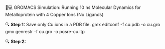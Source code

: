  🔬💻 GROMACS Simulation: Running 10 ns Molecular Dynamics for Metalloprotein with 4 Copper Ions (No Ligands)

🔍 **Step 1:** Save only Cu ions in a PDB file.
 gmx editconf -f cu.pdb -o cu.gro
 gmx genrestr -f cu.gro -o posre-cu.itp

🔍 **Step 2:**


